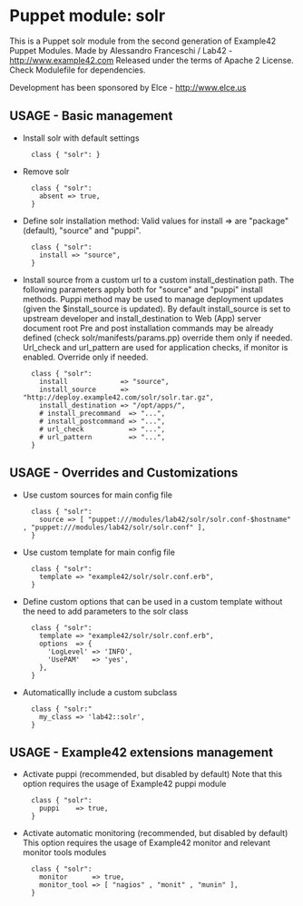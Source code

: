 # Puppet module: solr

This is a Puppet solr module from the second generation of Example42 Puppet Modules.
Made by Alessandro Franceschi / Lab42 - http://www.example42.com
Released under the terms of Apache 2 License.
Check Modulefile for dependencies.

Development has been sponsored by Elce - http://www.elce.us


## USAGE - Basic management
* Install solr with default settings

        class { "solr": }

* Remove solr 

        class { "solr":
          absent => true,
        }

* Define solr installation method: Valid values for install => are "package" (default), "source" and "puppi".

        class { "solr":
          install => "source",
        }

* Install source from a custom url to a custom install_destination path.
  The following parameters apply both for "source" and "puppi" install methods.
  Puppi method may be used to manage deployment updates (given the $install_source is updated).
  By default install_source is set to upstream developer and install_destination to Web (App) server document root
  Pre and post installation commands may be already defined (check solr/manifests/params.pp) override them only if needed.
  Url_check and url_pattern are used for application checks, if monitor is enabled. Override only if needed.

        class { "solr":
          install             => "source",
          install_source      => "http://deploy.example42.com/solr/solr.tar.gz",
          install_destination => "/opt/apps/",
          # install_precommand  => "...",
          # install_postcommand => "...",
          # url_check           => "...",
          # url_pattern         => "...",
        }



## USAGE - Overrides and Customizations
* Use custom sources for main config file 

        class { "solr":
          source => [ "puppet:///modules/lab42/solr/solr.conf-$hostname" , "puppet:///modules/lab42/solr/solr.conf" ], 
        }

* Use custom template for main config file 

        class { "solr":
          template => "example42/solr/solr.conf.erb",      
        }

* Define custom options that can be used in a custom template without the
  need to add parameters to the solr class

        class { "solr":
          template => "example42/solr/solr.conf.erb",    
          options  => {
            'LogLevel' => 'INFO',
            'UsePAM'   => 'yes',
          },
        }

* Automaticallly include a custom subclass

        class { "solr:"
          my_class => 'lab42::solr',
        }


## USAGE - Example42 extensions management 
* Activate puppi (recommended, but disabled by default)
  Note that this option requires the usage of Example42 puppi module

        class { "solr": 
          puppi    => true,
        }

* Activate automatic monitoring (recommended, but disabled by default)
  This option requires the usage of Example42 monitor and relevant monitor tools modules

        class { "solr":
          monitor      => true,
          monitor_tool => [ "nagios" , "monit" , "munin" ],
        }


